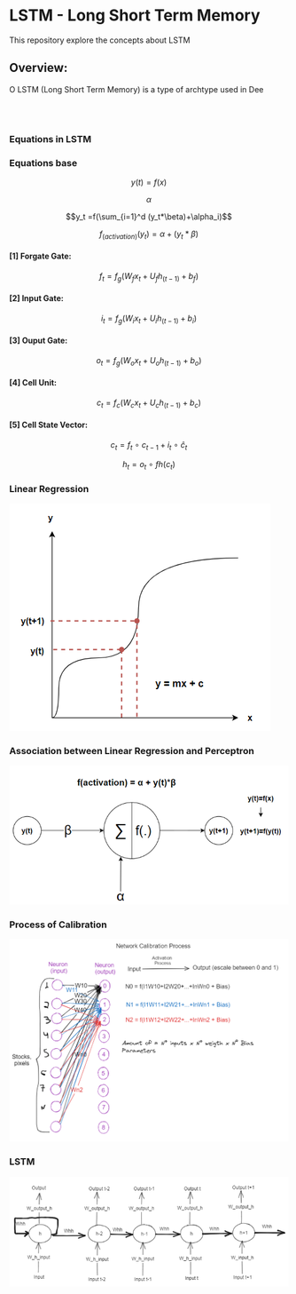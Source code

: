 # LSTM - Long Short Term Memory 

This repository explore the concepts about LSTM

## Overview:

<p align='justify'>

O LSTM (Long Short Term Memory) is a type of archtype used in Dee
</p>
<br></br>

### Equations in LSTM

### Equations base

$$y(t) = f(x)$$

$$\alpha$$

$$y_t =f(\sum_{i=1}^d (y_t*\beta)+\alpha_i)$$

$$f_{(activation)}(y_t) =\alpha+(y_t*\beta)$$

#### [1] Forgate Gate:
$$f_t=f_g(W_fx_t+U_fh_{(t-1)}+b_f)$$

#### [2] Input Gate:

$$i_t=f_g(W_ix_t+U_ih_{(t-1)}+b_i)$$

#### [3] Ouput Gate:

$$o_t=f_g(W_ox_t+U_oh_{(t-1)}+b_o)$$

#### [4] Cell Unit:

$$c_t=f_c(W_cx_t+U_ch_{(t-1)}+b_c)$$

#### [5] Cell State Vector:

$$c_t = f_t~\circ~c_{t-1}+i_t~\circ~\hat{c}_t$$

$$h_t = o_t~\circ~fh(c_t)$$

### Linear Regression
![](image-1.png)

### Association between Linear Regression and Perceptron
![Alt text](image-2.png)

### Process of Calibration
![Alt text](image-4.png)

### LSTM
![Alt text](image-3.png)